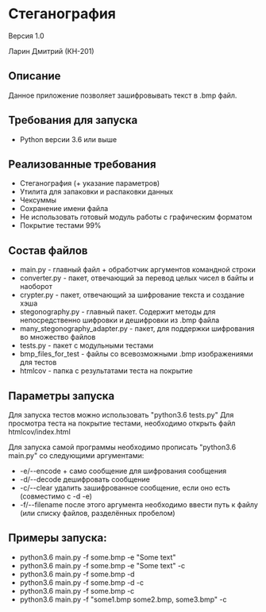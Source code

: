 # Стеганография
Версия 1.0

Ларин Дмитрий (КН-201)

## Описание
Данное приложение позволяет зашифровывать текст в .bmp файл. 

## Требования для запуска
* Python версии 3.6 или выше

## Реализованные требования
* Стеганография (+ указание параметров)
* Утилита для запаковки и распаковки данных
* Чексуммы
* Сохранение имени файла
* Не использовать готовый модуль работы с графическим форматом
* Покрытие тестами 99%

## Состав файлов
* main.py - главный файл + обработчик аргументов командной строки
* converter.py - пакет, отвечающий за перевод целых чисел в байты и наоборот
* crypter.py - пакет, отвечающий за шифрование текста и создание хэша
* stegonography.py - главный пакет. Содержит методы для непосредственно шифровки и дешифровки из .bmp файла
* many_stegonography_adapter.py - пакет, для поддержки шифрования во множество файлов
* tests.py - пакет с модульными тестами
* bmp_files_for_test - файлы со всевозможными .bmp изображениями для тестов
* htmlcov - папка с результатами теста на покрытие

## Параметры запуска
Для запуска тестов можно использовать "python3.6 tests.py"
Для просмотра теста на покрытие тестами, необходимо открыть файл htmlcov/index.html

Для запуска самой программы необходимо прописать "python3.6 main.py" со следующими аргументами:
* -e/--encode   + само сообщение для шифрования сообщения
* -d/--decode	дешифровать сообщение
* -c/--clear	удалить зашифрованное сообщение, если оно есть (совместимо с -d -e)
* -f/--filename	после этого аргумента необходимо ввести путь к файлу (или списку файлов, разделённых пробелом)

## Примеры запуска:
* python3.6 main.py -f some.bmp -e "Some text"
* python3.6 main.py -f some.bmp -e "Some text" -c
* python3.6 main.py -f some.bmp -d
* python3.6 main.py -f some.bmp -d -c
* python3.6 main.py -f some.bmp -c
* python3.6 main.py -f "some1.bmp some2.bmp, some3.bmp" -c